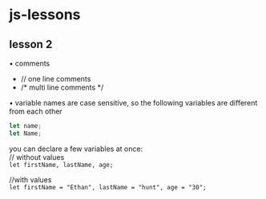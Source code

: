 # js-lessons

## lesson 2
• comments
- // one line comments
- /* multi line comments */

• variable names are case sensitive, so the following variables are different from each other
```javascript
let name;
let Name;
```

you can declare a few variables at once:<br />
// without values<br />
```let firstName, lastName, age;```

//with values<br />
```let firstName = "Ethan", lastName = "hunt", age = "30";```
